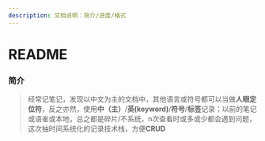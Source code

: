 ```yaml
---
description: 文档说明：简介/进度/格式
---
```


# README

### 简介

> 经常记笔记，发现以中文为主的文档中，其他语言或符号都可以当做**人眼定位符**，反之亦然，使用**中（主）**/**英\(keyword\)**/**符号**/**标签**记录；以前的笔记或语雀或本地，总之都是碎片/不系统，n次查看时或多或少都会遇到问题，这次抽时间系统化的记录技术栈，方便**CRUD**


